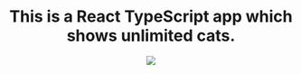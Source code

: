 <h1 align="center">This is a React TypeScript app which shows unlimited cats.</h1>
 
<p align="center">
 <a href="#">
<img src="https://i.ibb.co/JrFMcJt/ReadME.png">
</a>
</p>
